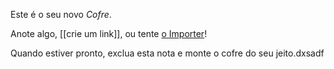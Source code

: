 Este é o seu novo *Cofre*.

Anote algo, [[crie um link]], ou tente [o Importer](https://help.obsidian.md/Plugins/Importer)!

Quando estiver pronto, exclua esta nota e monte o cofre do seu jeito.dxsadf